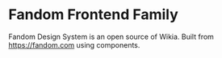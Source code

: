 # Fandom Frontend Family
Fandom Design System is an open source of Wikia. Built from https://fandom.com using components.
